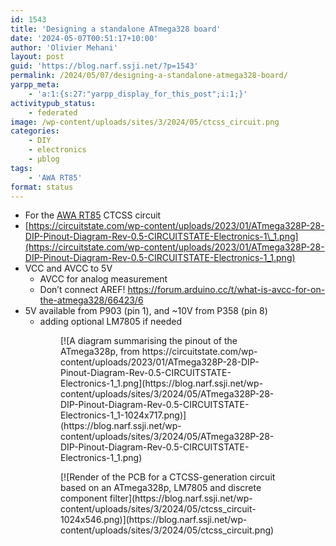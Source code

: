```yaml
---
id: 1543
title: 'Designing a standalone ATmega328 board'
date: '2024-05-07T00:51:17+10:00'
author: 'Olivier Mehani'
layout: post
guid: 'https://blog.narf.ssji.net/?p=1543'
permalink: /2024/05/07/designing-a-standalone-atmega328-board/
yarpp_meta:
    - 'a:1:{s:27:"yarpp_display_for_this_post";i:1;}'
activitypub_status:
    - federated
image: /wp-content/uploads/sites/3/2024/05/ctcss_circuit.png
categories:
    - DIY
    - electronics
    - µblog
tags:
    - 'AWA RT85'
format: status
---
```


- For the [AWA RT85](https://blog.narf.ssji.net/tag/awa-rt85/) CTCSS circuit
- [https://circuitstate.com/wp-content/uploads/2023/01/ATmega328P-28-DIP-Pinout-Diagram-Rev-0.5-CIRCUITSTATE-Electronics-1\_1.png](https://circuitstate.com/wp-content/uploads/2023/01/ATmega328P-28-DIP-Pinout-Diagram-Rev-0.5-CIRCUITSTATE-Electronics-1_1.png)
- VCC and AVCC to 5V 
    - AVCC for analog measurement
    - Don’t connect AREF! <https://forum.arduino.cc/t/what-is-avcc-for-on-the-atmega328/66423/6>
- 5V available from P903 (pin 1), and ~10V from P358 (pin 8) 
    - adding optional LM7805 if needed

<figure class="wp-block-gallery has-nested-images columns-default is-cropped wp-block-gallery-18 is-layout-flex wp-block-gallery-is-layout-flex"><figure class="wp-block-image size-large">[![A diagram summarising the pinout of the ATmega328p, from https://circuitstate.com/wp-content/uploads/2023/01/ATmega328P-28-DIP-Pinout-Diagram-Rev-0.5-CIRCUITSTATE-Electronics-1_1.png](https://blog.narf.ssji.net/wp-content/uploads/sites/3/2024/05/ATmega328P-28-DIP-Pinout-Diagram-Rev-0.5-CIRCUITSTATE-Electronics-1_1-1024x717.png)](https://blog.narf.ssji.net/wp-content/uploads/sites/3/2024/05/ATmega328P-28-DIP-Pinout-Diagram-Rev-0.5-CIRCUITSTATE-Electronics-1_1.png)</figure><figure class="wp-block-image size-large">[![Render of the PCB for a CTCSS-generation circuit based on an ATmega328p, LM7805 and discrete component filter](https://blog.narf.ssji.net/wp-content/uploads/sites/3/2024/05/ctcss_circuit-1024x546.png)](https://blog.narf.ssji.net/wp-content/uploads/sites/3/2024/05/ctcss_circuit.png)</figure></figure>